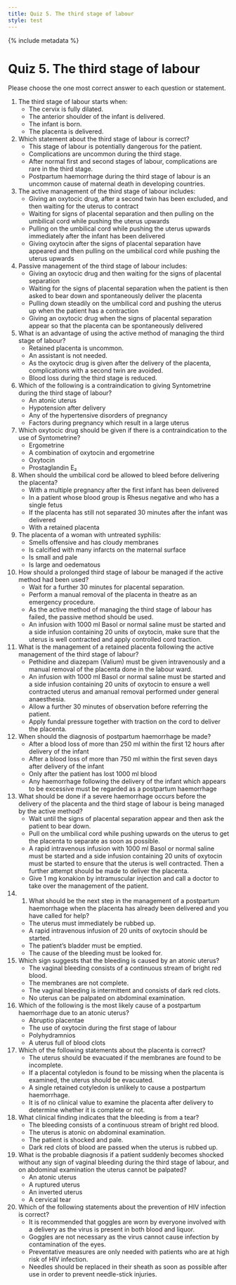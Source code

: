 ```yaml
---
title: Quiz 5. The third stage of labour
style: test
---
```


{% include metadata %}

# Quiz 5. The third stage of labour

Please choose the one most correct answer to each question or statement.

1.	The third stage of labour starts when:
	-	The cervix is fully dilated.
	-	The anterior shoulder of the infant is delivered.
	+	The infant is born.
	-	The placenta is delivered.
2.	Which statement about the third stage of labour is correct?
	+	This stage of labour is potentially dangerous for the patient.
	-	Complications are uncommon during the third stage.
	-	After normal first and second stages of labour, complications are rare in the third stage.
	-	Postpartum haemorrhage during the third stage of labour is an uncommon cause of maternal death in developing countries.
3.	The active management of the third stage of labour includes:
	+	Giving an oxytocic drug, after a second twin has been excluded, and then waiting for the uterus to contract
	-	Waiting for signs of placental separation and then pulling on the umbilical cord while pushing the uterus upwards
	-	Pulling on the umbilical cord while pushing the uterus upwards immediately after the infant has been delivered
	-	Giving oxytocin after the signs of placental separation have appeared and then pulling on the umbilical cord while pushing the uterus upwards
4.	Passive management of the third stage of labour includes:
	-	Giving an oxytocic drug and then waiting for the signs of placental separation
	+	Waiting for the signs of placental separation when the patient is then asked to bear down and spontaneously deliver the placenta
	-	Pulling down steadily on the umbilical cord and pushing the uterus up when the patient has a contraction
	-	Giving an oxytocic drug when the signs of placental separation appear so that the placenta can be spontaneously delivered
5.	What is an advantage of using the active method of managing the third stage of labour?
	-	Retained placenta is uncommon.
	-	An assistant is not needed.
	-	As the oxytocic drug is given after the delivery of the placenta, complications with a second twin are avoided.
	+	Blood loss during the third stage is reduced.
6.	Which of the following is a contraindication to giving Syntometrine during the third stage of labour?
	-	An atonic uterus
	-	Hypotension after delivery
	+	Any of the hypertensive disorders of pregnancy
	-	Factors during pregnancy which result in a large uterus
7.	Which oxytocic drug should be given if there is a contraindication to the use of Syntometrine?
	-	Ergometrine
	-	A combination of oxytocin and ergometrine
	+	Oxytocin
	-	Prostaglandin E₂
8.	When should the umbilical cord be allowed to bleed before delivering the placenta?
	-	With a multiple pregnancy after the first infant has been delivered
	+	In a patient whose blood group is Rhesus negative and who has a single fetus
	-	If the placenta has still not separated 30 minutes after the infant was delivered
	-	With a retained placenta
9.	The placenta of a woman with untreated syphilis:
	-	Smells offensive and has cloudy membranes
	-	Is calcified with many infarcts on the maternal surface
	-	Is small and pale
	+	Is large and oedematous
10.	How should a prolonged third stage of labour be managed if the active method had been used?
	-	Wait for a further 30 minutes for placental separation.
	-	Perform a manual removal of the placenta in theatre as an emergency procedure.
	-	As the active method of managing the third stage of labour has failed, the passive method should be used.
	+	An infusion with 1000 ml Basol or normal saline must be started and a side infusion containing 20 units of oxytocin, make sure that the uterus is well contracted and apply controlled cord traction.
11.	What is the management of a retained placenta following the active management of the third stage of labour?
	-	Pethidine and diazepam (Valium) must be given intravenously and a manual removal of the placenta done in the labour ward.
	+	An infusion with 1000 ml Basol or normal saline must be started and a side infusion containing 20 units of oxytocin to ensure a well contracted uterus and amanual removal performed under general anaesthesia.
	-	Allow a further 30 minutes of observation before referring the patient.
	-	Apply fundal pressure together with traction on the cord to deliver the placenta.
12.	When should the diagnosis of postpartum haemorrhage be made?
	-	After a blood loss of more than 250 ml within the first 12 hours after delivery of the infant
	-	After a blood loss of more than 750 ml within the first seven days after delivery of the infant
	-	Only after the patient has lost 1000 ml blood
	+	Any haemorrhage following the delivery of the infant which appears to be excessive must be regarded as a postpartum haemorrhage
13.	What should be done if a severe haemorrhage occurs before the delivery of the placenta and the third stage of labour is being managed by the active method?
	-	Wait until the signs of placental separation appear and then ask the patient to bear down.
	-	Pull on the umbilical cord while pushing upwards on the uterus to get the placenta to separate as soon as possible.
	+	A rapid intravenous infusion with 1000 ml Basol or normal saline must be started and a side infusion containing 20 units of oxytocin must be started to ensure that the uterus is well contracted. Then a further attempt should be made to deliver the placenta.
	-	Give 1 mg konakion by intramuscular injection and call a doctor to take over the management of the patient.
14.	1.	What should be the next step in the management of a postpartum haemorrhage when the placenta has already been delivered and you have called for help?
	+	The uterus must immediately be rubbed up.
	-	A rapid intravenous infusion of 20 units of oxytocin should be started.
	-	The patient’s bladder must be emptied.
	-	The cause of the bleeding must be looked for.
15.	Which sign suggests that the bleeding is caused by an atonic uterus?
	-	The vaginal bleeding consists of a continuous stream of bright red blood.
	-	The membranes are not complete.
	+	The vaginal bleeding is intermittent and consists of dark red clots.
	-	No uterus can be palpated on abdominal examination.
16.	Which of the following is the most likely cause of a postpartum haemorrhage due to an atonic uterus?
	-	Abruptio placentae
	-	The use of oxytocin during the first stage of labour
	-	Polyhydramnios
	+	A uterus full of blood clots
17.	Which of the following statements about the placenta is correct?
	-	The uterus should be evacuated if the membranes are found to be incomplete.
	+	If a placental cotyledon is found to be missing when the placenta is examined, the uterus should be evacuated.
	-	A single retained cotyledon is unlikely to cause a postpartum haemorrhage.
	-	It is of no clinical value to examine the placenta after delivery to determine whether it is complete or not.
18.	What clinical finding indicates that the bleeding is from a tear?
	+	The bleeding consists of a continuous stream of bright red blood.
	-	The uterus is atonic on abdominal examination.
	-	The patient is shocked and pale.
	-	Dark red clots of blood are passed when the uterus is rubbed up.
19.	What is the probable diagnosis if a patient suddenly becomes shocked without any sign of vaginal bleeding during the third stage of labour, and on abdominal examination the uterus cannot be palpated?
	-	An atonic uterus
	-	A ruptured uterus
	+	An inverted uterus
	-	A cervical tear
20.	Which of the following statements about the prevention of HIV infection is correct?
	+	It is recommended that goggles are worn by everyone involved with a delivery as the virus is present in both blood and liquor.
	-	Goggles are not necessary as the virus cannot cause infection by contamination of the eyes.
	-	Preventative measures are only needed with patients who are at high risk of HIV infection.
	-	Needles should be replaced in their sheath as soon as possible after use in order to prevent needle-stick injuries.
